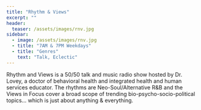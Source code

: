 ```yaml
---
title: "Rhythm & Views"
excerpt: ""
header:
  teaser: /assets/images/rnv.jpg
sidebar:
  - image: /assets/images/rnv.jpg
  - title: "7AM & 7PM Weekdays"
  - title: "Genres"
    text: "Talk, Eclectic"
---
```


Rhythm and Views is a 50/50 talk and music radio show hosted by Dr. Lovey, a doctor of behavioral health and integrated health and human services educator. The rhythms are Neo-Soul/Alternative R&B and the Views in Focus cover a broad scope of trending bio-psycho-socio-political topics... which is just about anything & everything.
